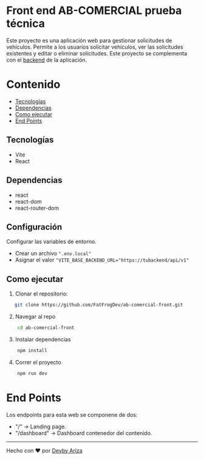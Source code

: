 # Front end AB-COMERCIAL prueba técnica

Este proyecto es una aplicación web para gestionar solicitudes de vehículos. Permite a los usuarios solicitar vehículos, ver las solicitudes existentes y editar o eliminar solicitudes. 
Este proyecto se complementa con el [backend](https://github.com/FatFrogDev/ab-comercial-front) de la aplicación.

# Contenido

- [Tecnologías](#Tecnologías)
- [Dependencias](#Dependencias)
- [Como ejecutar](#Como-Ejecutar)
- [End Points](#End-Points)


## Tecnologías

- Vite
- React

## Dependencias

- react
- react-dom
- react-router-dom

## Configuración

Configurar las variables de entorno. 
- Crear un archivo `".env.local"`
- Asignar el valor `"VITE_BASE_BACKEND_URL="https://tubackend/api/v1"`

## Como ejecutar

1. Clonar el repositorio:

```sh
   git clone https://github.com/FatFrogDev/ab-comercial-front.git
```
2. Navegar al repo

```sh
    cd ab-comercial-front
```
3. Instalar dependencias

```sh
    npm install
```

4. Correr el proyecto

```sh
    npm run dev
```

# End Points

Los endpoints para esta web se componene de dos:

- "/" -> Landing page.
- "/dashboard" -> Dashboard contenedor del contenido.

---
Hecho con ♥ por [Deyby Ariza](https://github.com/fatfrogdev/)

